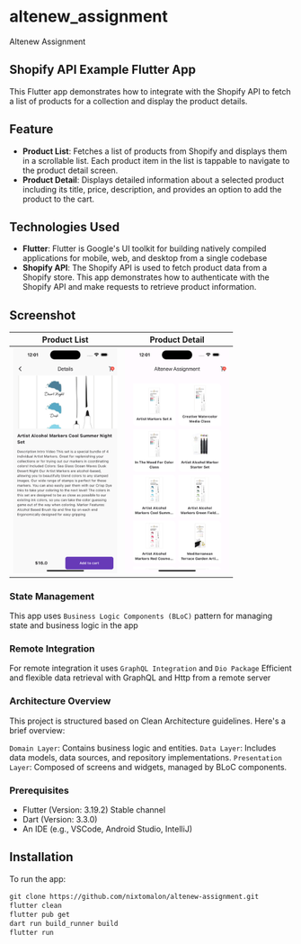 # altenew_assignment

Altenew Assignment

## Shopify API Example Flutter App

This Flutter app demonstrates how to integrate with the Shopify API to fetch a list of products for a collection and display the product details.

## Feature
- **Product List**: Fetches a list of products from Shopify and displays them in a scrollable list. Each product item in the list is tappable to navigate to the product detail screen.
- **Product Detail**: Displays detailed information about a selected product including its title, price, description, and provides an option to add the product to the cart.

## Technologies Used
- **Flutter**: Flutter is Google's UI toolkit for building natively compiled applications for mobile, web, and desktop from a single codebase
- **Shopify API**: The Shopify API is used to fetch product data from a Shopify store. This app demonstrates how to authenticate with the Shopify API and make requests to retrieve product information.

## Screenshot
| Product List | Product Detail |
|--------------|----------------|
| <img src="https://github.com/nixtomalon/altenew-assignment/blob/main/assets/product_detail.png" width="185"/> | <img src="https://github.com/nixtomalon/altenew-assignment/blob/main/assets/product_list.png" width="185"/> |


### State Management

This app uses ``Business Logic Components (BLoC)`` pattern for managing state and business logic in the app

### Remote Integration

For remote integration it uses ``GraphQL Integration`` and ``Dio Package`` Efficient and flexible data retrieval with GraphQL and Http from a remote server

### Architecture Overview

This project is structured based on Clean Architecture guidelines. Here's a brief overview:

``Domain Layer``: Contains business logic and entities.
``Data Layer``: Includes data models, data sources, and repository implementations.
``Presentation Layer``: Composed of screens and widgets, managed by BLoC components.

### Prerequisites

- Flutter (Version: 3.19.2) Stable channel
- Dart (Version: 3.3.0)
- An IDE (e.g., VSCode, Android Studio, IntelliJ)

## Installation
To run the app:
```shell
git clone https://github.com/nixtomalon/altenew-assignment.git
flutter clean
flutter pub get
dart run build_runner build
flutter run
```
